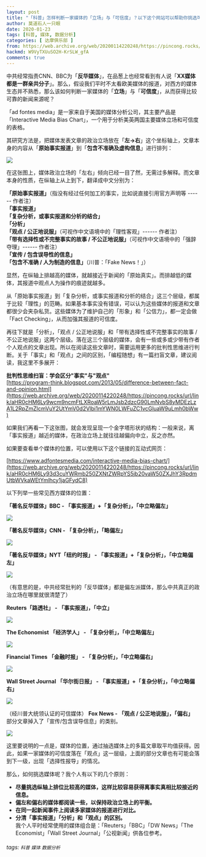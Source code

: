 ```yaml
---
layout: post
title: "「科普」怎样判断一家媒体的「立场」与「可信度」？以下这个网站可以帮助你挑选可信的新闻来源"
author: 莫道石人一只眼
date: 2020-01-23
tags: [科普, 媒体, 数据分析]
categories: [ 达摩俱乐部 ]
from: https://web.archive.org/web/20200114220248/https://pincong.rocks/article/12348
hackmd: W9VyTXUuSO2H-KrSLW_gfA
comments: true
---
```


中共经常指责CNN、BBC为「**反华媒体**」，在品葱上也经常看到有人说「**XX媒体都是一群亲共分子**」。那么，假设我们平时不太看欧美媒体的报道，对西方的媒体生态并不熟悉，那么该如何判断一家媒体的「**立场**」与「**可信度**」，从而获得比较可靠的新闻来源呢？

「ad fontes media」是一家来自于美国的媒体分析公司，其主要产品是「Interactive Media Bias Chart」，一个用于分析美英两国主要媒体立场和可信度的表格。

其研究方法是，把媒体发表文章的政治立场放在「**左->右**」这个坐标轴上，文章本身的内容从「**原始事实报道**」到「**包含不准确及虚构信息**」进行排列：

[![](https://web.archive.org/web/20200114220248im_/https://i.imgur.com/4Tx8zGH.jpg)](https://web.archive.org/web/20200114220248/https://pincong.rocks/url/img/aHR0cHM6Ly9pLmltZ3VyLmNvbS80VHg4ekdILmpwZw)

在这张图上，媒体政治立场的「左右」倾向已经一目了然，无需过多解释。而文章本身的性质，在纵轴上从上到下，翻译成中文分别为：

**「原始事实报道」**（指没有经过任何加工的事实，比如说直接引用官方声明等 ------ 作者注）\
**「事实报道」**\
**「复杂分析，或事实报道和分析的结合」**\
**「分析」**\
**「观点 / 公正地说服」**（可视作中文语境中的「理性客观」------ 作者注）\
**「带有选择性或不完整事实的故事 / 不公正地说服」**（可视作中文语境中的「强辞夺理」------ 作者注）\
**「宣传 / 包含误导性的信息」**\
**「包含不准确 / 人为制造的信息」**（川普：「Fake News！」）

显然，在纵轴上排越高的媒体，就越接近于新闻的「原始真实」。而排越低的媒体，其报道中观点人为操作的痕迹就越多。

从「原始事实报道」到「复杂分析，或事实报道和分析的结合」这三个层级，都属于比较「理性」的范畴。如果基本事实没有错误，可以认为这些媒体的报道和文章都很少会夹杂私货。这些媒体为了维护自己的「形象」和「公信力」，都一定会做「Fact Checking」，从而加强其报道的可信度。

再往下就是「分析」，「观点 / 公正地说服」和「带有选择性或不完整事实的故事 / 不公正地说服」这两个层级。落在这三个层级的媒体，会有一些或多或少带有作者个人观点的文章出现。所以在阅读这些文章时，需要运用更多的批判性思维进行判断。关于「事实」和「观点」之间的区别，「编程随想」有一篇扫盲文章，建议阅读，我这里不多展开：

**批判性思维扫盲：学会区分"事实"与"观点"**\
[https://program-think.blogspot.com/2013/05/difference-between-fact-and-opinion.html](https://web.archive.org/web/20200114220248/https://pincong.rocks/url/link/aHR0cHM6Ly9wcm9ncmFtLXRoaW5rLmJsb2dzcG90LmNvbS8yMDEzLzA1L2RpZmZlcmVuY2UtYmV0d2Vlbi1mYWN0LWFuZC1vcGluaW9uLmh0bWw)

如果我们再看一下这张图，就会发现呈现一个金字塔形状的结构：一般来说，离「事实报道」越近的媒体，在政治立场上就往往越偏向中立，反之亦然。

如果要查看单个媒体的位置，可以使用以下这个链接的互动式网页：

[https://www.adfontesmedia.com/interactive-media-bias-chart/](https://web.archive.org/web/20200114220248/https://pincong.rocks/url/link/aHR0cHM6Ly93d3cuYWRmb250ZXNtZWRpYS5jb20vaW50ZXJhY3RpdmUtbWVkaWEtYmlhcy1jaGFydC8)

以下列举一些常见西方媒体的位置：

**「著名反华媒体」BBC - 「事实报道」+「复杂分析」，「中立略偏左」**

[![](https://web.archive.org/web/20200114220248im_/https://i.imgur.com/kzC9RAY.png)](https://web.archive.org/web/20200114220248/https://pincong.rocks/url/img/aHR0cHM6Ly9pLmltZ3VyLmNvbS9rekM5UkFZLnBuZw)

**「著名反华媒体」CNN - 「复杂分析」，「略偏左」**

[![](https://web.archive.org/web/20200114220248im_/https://i.imgur.com/P8MXL30.png)](https://web.archive.org/web/20200114220248/https://pincong.rocks/url/img/aHR0cHM6Ly9pLmltZ3VyLmNvbS9QOE1YTDMwLnBuZw)

**「著名反华媒体」NYT「纽约时报」 - 「事实报道」+「复杂分析」，「中立略偏左」**

[![](https://web.archive.org/web/20200114220248im_/https://i.imgur.com/zNYpuWb.png)](https://web.archive.org/web/20200114220248/https://pincong.rocks/url/img/aHR0cHM6Ly9pLmltZ3VyLmNvbS96TllwdVdiLnBuZw)

（有意思的是，中共经常批判的「反华媒体」都是偏左派媒体，那么中共真正的政治立场在哪里就很清楚了）

**Reuters「路透社」 - 「事实报道」，「中立」**

[![](https://web.archive.org/web/20200114220248im_/https://i.imgur.com/nVFuj4m.png)](https://web.archive.org/web/20200114220248/https://pincong.rocks/url/img/aHR0cHM6Ly9pLmltZ3VyLmNvbS9uVkZ1ajRtLnBuZw)

**The Echonomist 「经济学人」 - 「复杂分析」，「中立略偏左」**

[![](https://web.archive.org/web/20200114220248im_/https://i.imgur.com/ad7COuT.png)](https://web.archive.org/web/20200114220248/https://pincong.rocks/url/img/aHR0cHM6Ly9pLmltZ3VyLmNvbS9hZDdDT3VULnBuZw)

**Financial Times 「金融时报」 - 「复杂分析」，「中立略偏右」**

[![](https://web.archive.org/web/20200114220248im_/https://i.imgur.com/GciqINi.png)](https://web.archive.org/web/20200114220248/https://pincong.rocks/url/img/aHR0cHM6Ly9pLmltZ3VyLmNvbS9HY2lxSU5pLnBuZw)

**Wall Street Journal 「华尔街日报」 - 「事实报道」+「复杂分析」，「中立略偏右」**

[![](https://web.archive.org/web/20200114220248im_/https://i.imgur.com/Pke9p0r.png)](https://web.archive.org/web/20200114220248/https://pincong.rocks/url/img/aHR0cHM6Ly9pLmltZ3VyLmNvbS9Qa2U5cDByLnBuZw)

（经川普大统领认证的可信媒体） **Fox News - 「观点 / 公正地说服」，「偏右」** 部分文章掉入了「宣传/包含误导信息」的类别。

[![](https://web.archive.org/web/20200114220248im_/https://i.imgur.com/45V21A4.png)](https://web.archive.org/web/20200114220248/https://pincong.rocks/url/img/aHR0cHM6Ly9pLmltZ3VyLmNvbS80NVYyMUE0LnBuZw)

这里要说明的一点是，媒体的位置，通过抽选媒体上的多篇文章取平均值获得。因此，如果一家媒体的可信度落在「观点」这一层级，上面的部分文章也有可能会落到下一级，出现「选择性报导」的情况。

那么，如何挑选媒体呢？我个人有以下的几个原则：

-   **尽量挑选纵轴上排位比较高的媒体，这样比较容易获得离事实真相比较接近的信息。**
-   **偏左和偏右的媒体都阅读一些，以保持政治立场上的平衡。**
-   **在同一起新闻事件上阅读多家媒体的报道进行对比。**
-   **分清「事实报道」「分析」和「观点」的区别。**\
我个人平时经常使用的媒体组合是：「Reuters」「BBC」「DW News」「The Economist」「Wall Street Journal」「公视新闻」供各位参考。

###### tags: `科普` `媒体` `数据分析`

